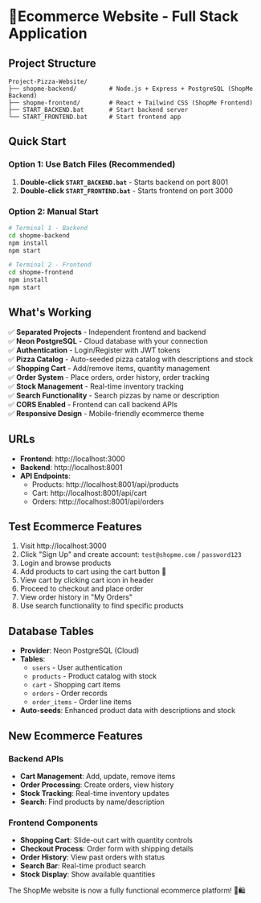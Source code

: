 # 🍕Ecommerce Website - Full Stack Application

## Project Structure
```
Project-Pizza-Website/
├── shopme-backend/         # Node.js + Express + PostgreSQL (ShopMe Backend)
├── shopme-frontend/        # React + Tailwind CSS (ShopMe Frontend)
├── START_BACKEND.bat       # Start backend server
└── START_FRONTEND.bat      # Start frontend app
```

## Quick Start

### Option 1: Use Batch Files (Recommended)
1. **Double-click `START_BACKEND.bat`** - Starts backend on port 8001
2. **Double-click `START_FRONTEND.bat`** - Starts frontend on port 3000

### Option 2: Manual Start
```bash
# Terminal 1 - Backend
cd shopme-backend
npm install
npm start

# Terminal 2 - Frontend  
cd shopme-frontend
npm install
npm start
```

## What's Working

✅ **Separated Projects** - Independent frontend and backend  
✅ **Neon PostgreSQL** - Cloud database with your connection  
✅ **Authentication** - Login/Register with JWT tokens  
✅ **Pizza Catalog** - Auto-seeded pizza catalog with descriptions and stock  
✅ **Shopping Cart** - Add/remove items, quantity management  
✅ **Order System** - Place orders, order history, order tracking  
✅ **Stock Management** - Real-time inventory tracking  
✅ **Search Functionality** - Search pizzas by name or description  
✅ **CORS Enabled** - Frontend can call backend APIs  
✅ **Responsive Design** - Mobile-friendly ecommerce theme  

## URLs
- **Frontend**: http://localhost:3000
- **Backend**: http://localhost:8001
- **API Endpoints**:
  - Products: http://localhost:8001/api/products
  - Cart: http://localhost:8001/api/cart
  - Orders: http://localhost:8001/api/orders

## Test Ecommerce Features
1. Visit http://localhost:3000
2. Click "Sign Up" and create account: `test@shopme.com` / `password123`
3. Login and browse products
4. Add products to cart using the cart button 🛒
5. View cart by clicking cart icon in header
6. Proceed to checkout and place order
7. View order history in "My Orders"
8. Use search functionality to find specific products

## Database Tables
- **Provider**: Neon PostgreSQL (Cloud)
- **Tables**: 
  - `users` - User authentication
  - `products` - Product catalog with stock
  - `cart` - Shopping cart items
  - `orders` - Order records
  - `order_items` - Order line items
- **Auto-seeds**: Enhanced product data with descriptions and stock

## New Ecommerce Features

### Backend APIs
- **Cart Management**: Add, update, remove items
- **Order Processing**: Create orders, view history
- **Stock Tracking**: Real-time inventory updates
- **Search**: Find products by name/description

### Frontend Components
- **Shopping Cart**: Slide-out cart with quantity controls
- **Checkout Process**: Order form with shipping details
- **Order History**: View past orders with status
- **Search Bar**: Real-time product search
- **Stock Display**: Show available quantities

The ShopMe website is now a fully functional ecommerce platform! 🛒🛍️
